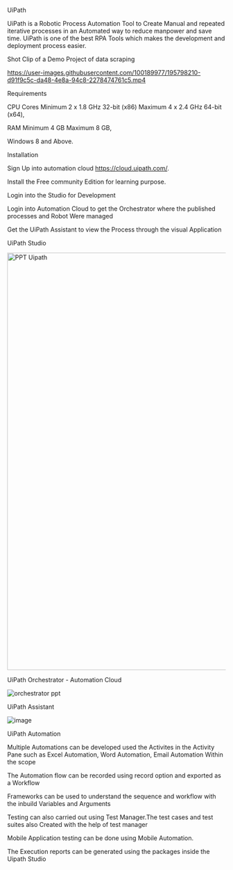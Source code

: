 UiPath

UiPath is a Robotic Process Automation Tool to Create Manual and repeated iterative processes in an Automated way to reduce manpower and save time. UiPath is one of the best RPA Tools which makes the development and deployment process easier. 

Shot Clip of a Demo Project of data scraping 

https://user-images.githubusercontent.com/100189977/195798210-d91f9c5c-da48-4e8a-94c8-2278474761c5.mp4

Requirements

CPU Cores	Minimum 2 x 1.8 GHz 32-bit (x86) Maximum 4 x 2.4 GHz 64-bit (x64),

RAM	Minimum 4 GB	Maximum 8 GB,

Windows 8 and Above. 

Installation 

Sign Up into automation cloud https://cloud.uipath.com/.

Install the Free community Edition for learning purpose. 

Login into the Studio for Development 

Login into Automation Cloud to get the Orchestrator where the published processes and Robot Were managed

Get the UiPath Assistant to view the Process through the visual Application

UiPath Studio

<img width="960" alt="PPT Uipath" src="https://user-images.githubusercontent.com/100189977/195811142-db7b1cea-526b-4077-9090-b022feb09922.png">

UiPath Orchestrator - Automation Cloud 

![orchestrator ppt](https://user-images.githubusercontent.com/100189977/195811353-6b1dadbf-c5d0-44ba-86ea-2a40add4b7c7.png)

UiPath Assistant 

![image](https://user-images.githubusercontent.com/100189977/195811819-1b6a1136-4e60-48b9-9e47-afded04362b0.png)

UiPath Automation

Multiple Automations can be developed used the Activites in the Activity Pane such as Excel Automation, Word Automation, Email Automation Within the scope 

The Automation flow can be recorded using record option and exported as a Workflow

Frameworks can be used to understand the sequence and workflow with the inbuild Variables and Arguments 

Testing can also carried out using Test Manager.The test cases and test suites also Created with the help of test manager 

Mobile Application testing can be done using Mobile Automation. 

The Execution reports can be generated using the packages inside the Uipath Studio 

